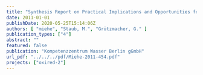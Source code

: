 ```yaml
---
title: "Synthesis Report on Practical Implications and Opportunities for Transfer to Field Scale"
date: 2011-01-01
publishDate: 2020-05-25T15:14:06Z
authors: [ "miehe", "Staub, M.", "Grützmacher, G." ]
publication_types: ["4"]
abstract: ""
featured: false
publication: "Kompetenzzentrum Wasser Berlin gGmbH"
url_pdf: "../../../pdf/Miehe-2011-454.pdf"
projects: ["oxired-2"]
---
```


